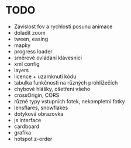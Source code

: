 # TODO #

* Závislost fov a rychlosti posunu animace
* doladit zoom
* tween, easing
* mapky
* progress loader
* směrové ovládání klávesnicí
* xml config
* layers
* licence + uzamknutí kódu
* tabulka funkčnosti na různých prohlížečích
* chybové hlášky, ošetření všeho
* crossOrigin, CORS
* různé typy vstupních fotek, nekompletní fotky
* lensflares, snowflakes
* dotyková obrazovka
* js interface
* cardboard
* grafika
* hotspot z-order